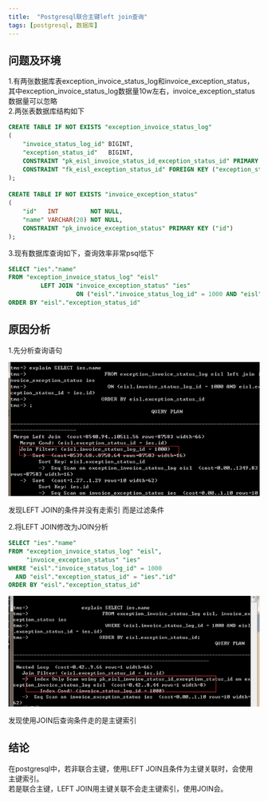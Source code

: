 ```yaml
---
title:  "Postgresql联合主键left join查询"
tags: [postgresql, 数据库]
---
```


## 问题及环境

1.有两张数据库表exception_invoice_status_log和invoice_exception_status，其中exception_invoice_status_log数据量10w左右，invoice_exception_status数据量可以忽略   
2.两张表数据库结构如下

```sql
CREATE TABLE IF NOT EXISTS "exception_invoice_status_log"
(
    "invoice_status_log_id" BIGINT,
    "exception_status_id"   BIGINT,
    CONSTRAINT "pk_eisl_invoice_status_id_exception_status_id" PRIMARY KEY ("invoice_status_log_id", "exception_status_id"),
    CONSTRAINT "fk_eisl_exception_status_id" FOREIGN KEY ("exception_status_id") REFERENCES "invoice_exception_status" ("id")
);

CREATE TABLE IF NOT EXISTS "invoice_exception_status"
(
    "id"   INT         NOT NULL,
    "name" VARCHAR(20) NOT NULL,
    CONSTRAINT "pk_invoice_exception_status" PRIMARY KEY ("id")
);
```

3.现有数据库查询如下，查询效率非常psql低下

```sql
SELECT "ies"."name"
FROM "exception_invoice_status_log" "eisl"
         LEFT JOIN "invoice_exception_status" "ies"
                   ON ("eisl"."invoice_status_log_id" = 1000 AND "eisl"."exception_status_id" = "ies"."id")
ORDER BY "eisl"."exception_status_id"
```

## 原因分析

1.先分析查询语句

![EXPLAIN_LEFT_JOIN][1]

发现LEFT JOIN的条件并没有走索引 而是过滤条件

2.将LEFT JOIN修改为JOIN分析

```sql
SELECT "ies"."name"
FROM "exception_invoice_status_log" "eisl",
     "invoice_exception_status" "ies"
WHERE "eisl"."invoice_status_log_id" = 1000
  AND "eisl"."exception_status_id" = "ies"."id"
ORDER BY "eisl"."exception_status_id"
```

![EXPLAIN_JOIN][2]

发现使用JOIN后查询条件走的是主键索引

## 结论

在postgresql中，若非联合主键，使用LEFT JOIN且条件为主键关联时，会使用主键索引。   
若是联合主键，LEFT JOIN用主键关联不会走主键索引，使用JOIN会。   

[1]: /assets/2017/07-03/explain_left_join.png
[2]: /assets/2017/07-03/explain_join.png